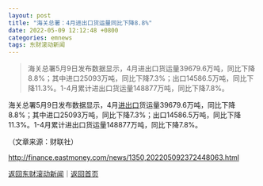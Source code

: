 ```yaml
---
layout: post
title: "海关总署：4月进出口货运量同比下降8.8%"
date: 2022-05-09 12:12:48 +0800
categories: emnews
tags: 东财滚动新闻
---
```

> 海关总署5月9日发布数据显示，4月进出口货运量39679.6万吨，同比下降8.8%；其中进口25093万吨，同比下降7.3%；出口14586.5万吨，同比下降11.3%。1-4月累计进出口货运量148877万吨，同比下降7.8%。

<p>海关总署5月9日发布数据显示，4月<span id="Info.381"><a href="http://data.eastmoney.com/cjsj/hgjck.html" class="infokey">进出口</a></span>货运量39679.6万吨，同比下降8.8%；其中进口25093万吨，同比下降7.3%；出口14586.5万吨，同比下降11.3%。1-4月累计进出口货运量148877万吨，同比下降7.8%。</p><p class="em_media">（文章来源：财联社）</p>

<http://finance.eastmoney.com/news/1350,202205092372448063.html>

[返回东财滚动新闻](//finews.withounder.com/emnews/)｜[返回首页](//finews.withounder.com/)